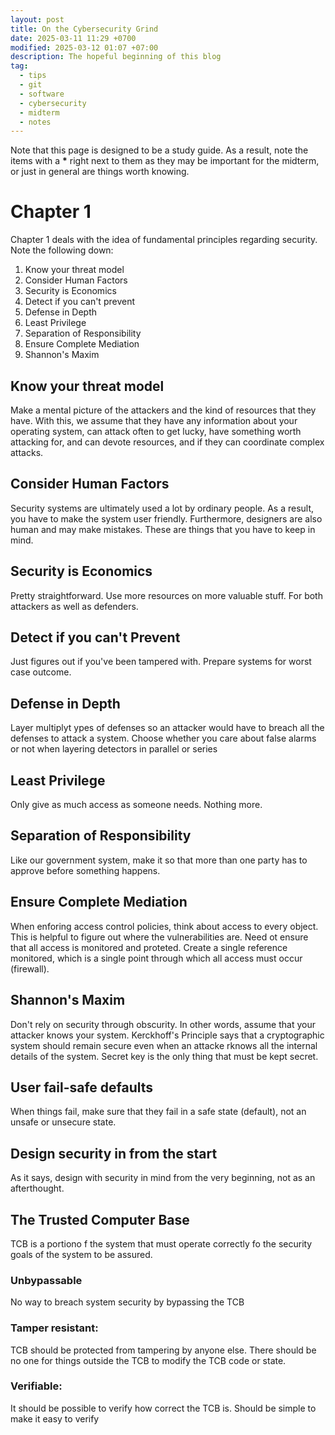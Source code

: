 ```yaml
---
layout: post
title: On the Cybersecurity Grind
date: 2025-03-11 11:29 +0700
modified: 2025-03-12 01:07 +07:00
description: The hopeful beginning of this blog
tag:
  - tips
  - git
  - software
  - cybersecurity
  - midterm
  - notes
---
```

Note that this page is designed to be a study guide. As a result, note the items with a __*__ right next to them as they may be important for the midterm, or just in general are things worth knowing.

# Chapter 1 
Chapter 1 deals with the idea of fundamental principles regarding security. Note the following down:

1. Know your threat model
2. Consider Human Factors
3. Security is Economics
4. Detect if you can't prevent
5. Defense in Depth
6. Least Privilege
7. Separation of Responsibility
8. Ensure Complete Mediation
9. Shannon's Maxim


## Know your threat model
Make a mental picture of the attackers and the kind of resources that they have. With this, we assume that they have any information about your operating system, can attack often to get lucky, have something worth attacking for, and can devote resources, and if they can coordinate complex attacks.

## Consider Human Factors
Security systems are ultimately used a lot by ordinary people. As a result, you have to make the system user friendly. Furthermore, designers are also human and may make mistakes. These are things that you have to keep in mind.

## Security is Economics
Pretty straightforward. Use more resources on more valuable stuff. For both attackers as well as defenders.

## Detect if you can't Prevent
Just figures out if you've been tampered with. Prepare systems for worst case outcome.

## Defense in Depth
Layer multiplyt ypes of defenses so an attacker would have to breach all the defenses to attack a system. Choose whether you care about false alarms or not when layering detectors in parallel or series

## Least Privilege
Only give as much access as someone needs. Nothing more.

## Separation of Responsibility
Like our government system, make it so that more than one party has to approve before something happens.

## Ensure Complete Mediation
When enforing access control policies, think about access to every object. This is helpful to figure out where the vulnerabilities are. Need ot ensure that all access is monitored and proteted. Create a single reference monitored, which is a single point through which all access must occur (firewall). 

## Shannon's Maxim
Don't rely on security through obscurity. In other words, assume that your attacker knows your system. Kerckhoff's Principle says that a cryptographic system should remain secure even when an attacke rknows all the internal details of the system. Secret key is the only thing that must be kept secret.

## User fail-safe defaults
When things fail, make sure that they fail in a safe state (default), not an unsafe or unsecure state.

## Design security in from the start
As it says, design with security in mind from the very beginning, not as an afterthought.

## The Trusted Computer Base
TCB is a portiono f the system that must operate correctly fo the security goals of the system to be assured. 
### Unbypassable
No way to breach system security by bypassing the TCB
### Tamper resistant:
TCB should be protected from tampering by anyone else. There should be no one for things outside the TCB to modify the TCB code or state.
### Verifiable:
It should be possible to verify how correct the TCB is. Should be simple to make it easy to verify



